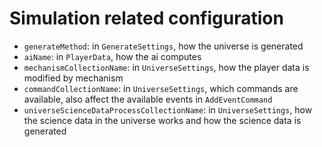 # Simulation related configuration
* `generateMethod`: in `GenerateSettings`, how the universe is generated
* `aiName`: in `PlayerData`, how the ai computes
* `mechanismCollectionName`: in `UniverseSettings`, how the player data is modified by mechanism
* `commandCollectionName`: in `UniverseSettings`, which commands are available, also affect the
  available events in `AddEventCommand`
* `universeScienceDataProcessCollectionName`: in `UniverseSettings`, how the science data in
  the universe works and how the science data is generated